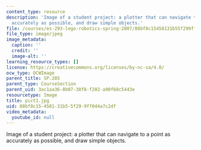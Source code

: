 ```yaml
---
content_type: resource
description: 'Image of a student project: a plotter that can navigate to a point as
  accurately as possible, and draw simple objects.'
file: /courses/es-293-lego-robotics-spring-2007/88bf8c15458131b55f299ff044a7c2df_pict1.jpg
file_type: image/jpeg
image_metadata:
  caption: ''
  credit: ''
  image-alt: ''
learning_resource_types: []
license: https://creativecommons.org/licenses/by-nc-sa/4.0/
ocw_type: OCWImage
parent_title: SP.285
parent_type: CourseSection
parent_uid: 3ac1aa36-8b07-38f8-f202-a90f68c5443e
resourcetype: Image
title: pict1.jpg
uid: 88bf8c15-4581-31b5-5f29-9ff044a7c2df
video_metadata:
  youtube_id: null
---
```

Image of a student project: a plotter that can navigate to a point as accurately as possible, and draw simple objects.